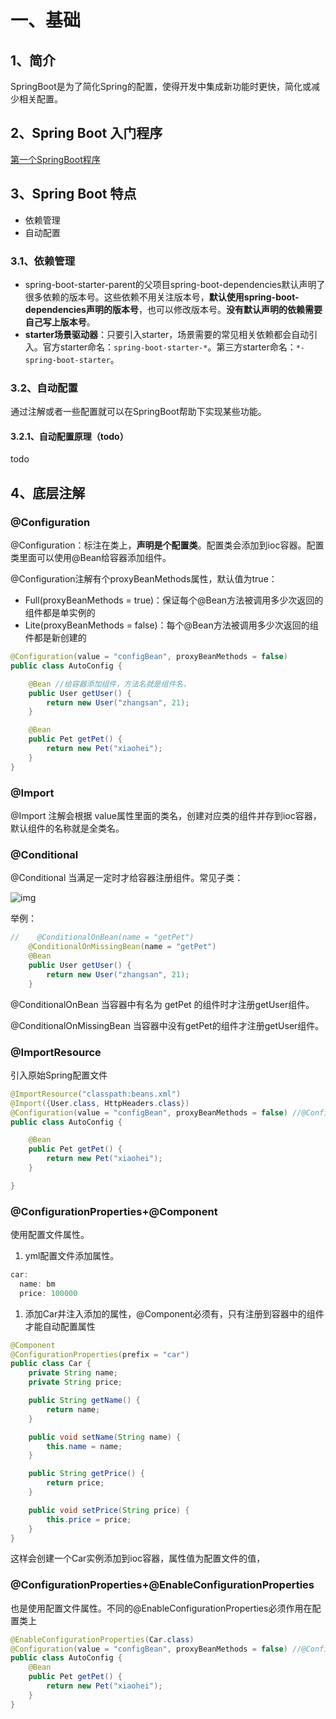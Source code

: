 # 一、基础

## 1、简介

SpringBoot是为了简化Spring的配置，使得开发中集成新功能时更快，简化或减少相关配置。



## 2、Spring Boot 入门程序

[第一个SpringBoot程序](https://blog.csdn.net/u013447988/article/details/112508653)



## 3、Spring Boot 特点

- 依赖管理
- 自动配置



### 3.1、依赖管理

- spring-boot-starter-parent的父项目spring-boot-dependencies默认声明了很多依赖的版本号。这些依赖不用关注版本号，**默认使用spring-boot-dependencies声明的版本号**，也可以修改版本号。**没有默认声明的依赖需要自己写上版本号**。
- **starter场景驱动器**：只要引入starter，场景需要的常见相关依赖都会自动引入。官方starter命名：`spring-boot-starter-*`。第三方starter命名：`*-spring-boot-starter`。



### 3.2、自动配置

通过注解或者一些配置就可以在SpringBoot帮助下实现某些功能。



#### 3.2.1、自动配置原理（todo）

todo



## 4、底层注解

### @Configuration

@Configuration：标注在类上，**声明是个配置类**。配置类会添加到ioc容器。配置类里面可以使用@Bean给容器添加组件。

@Configuration注解有个proxyBeanMethods属性，默认值为true：

- Full(proxyBeanMethods = true)：保证每个@Bean方法被调用多少次返回的组件都是单实例的
- Lite(proxyBeanMethods = false)：每个@Bean方法被调用多少次返回的组件都是新创建的



```java
@Configuration(value = "configBean", proxyBeanMethods = false)
public class AutoConfig {

    @Bean //给容器添加组件，方法名就是组件名，
    public User getUser() {
        return new User("zhangsan", 21);
    }

    @Bean
    public Pet getPet() {
        return new Pet("xiaohei");
    }
}
```



### @Import

@Import 注解会根据 value属性里面的类名，创建对应类的组件并存到ioc容器，默认组件的名称就是全类名。





### @Conditional

@Conditional 当满足一定时才给容器注册组件。常见子类：

![img](https://notes-img2022.oss-cn-shenzhen.aliyuncs.com/img/1664432468024-f1ab4f58-925f-4b72-ac7a-e9bc6974437a-1666945821323-156.png)

举例：

```java
//    @ConditionalOnBean(name = "getPet")
    @ConditionalOnMissingBean(name = "getPet")
    @Bean 
    public User getUser() {
        return new User("zhangsan", 21);
    }
```

 @ConditionalOnBean 当容器中有名为 getPet 的组件时才注册getUser组件。

 @ConditionalOnMissingBean 当容器中没有getPet的组件才注册getUser组件。



###  @ImportResource  

引入原始Spring配置文件

```java
@ImportResource("classpath:beans.xml")
@Import({User.class, HttpHeaders.class})
@Configuration(value = "configBean", proxyBeanMethods = false) //@Configuration:声明这是个配置类，配置类里面可以使用@Bean给容器添加组件，默认是单实例，配置类也会当成一个组件添加到ioc容器
public class AutoConfig {

    @Bean
    public Pet getPet() {
        return new Pet("xiaohei");
    }

}
```



### @ConfigurationProperties+@Component

使用配置文件属性。

1. yml配置文件添加属性。

```java
car:
  name: bm
  price: 100000
```

1. 添加Car并注入添加的属性，@Component必须有，只有注册到容器中的组件才能自动配置属性

```java
@Component
@ConfigurationProperties(prefix = "car")
public class Car {
    private String name;
    private String price;

    public String getName() {
        return name;
    }

    public void setName(String name) {
        this.name = name;
    }

    public String getPrice() {
        return price;
    }

    public void setPrice(String price) {
        this.price = price;
    }
}
```

这样会创建一个Car实例添加到ioc容器，属性值为配置文件的值，



### @ConfigurationProperties+@EnableConfigurationProperties

也是使用配置文件属性。不同的@EnableConfigurationProperties必须作用在配置类上

```java
@EnableConfigurationProperties(Car.class)
@Configuration(value = "configBean", proxyBeanMethods = false) //@Configuration:声明这是个配置类，配置类里面可以使用@Bean给容器添加组件，默认是单实例，配置类也会当成一个组件添加到ioc容器
public class AutoConfig {
    @Bean
    public Pet getPet() {
        return new Pet("xiaohei");
    }
}
```

